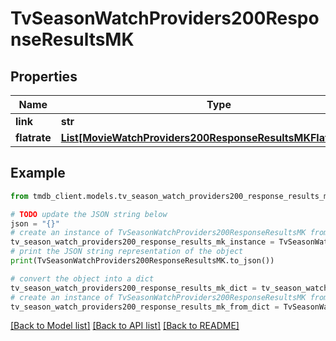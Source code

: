 # TvSeasonWatchProviders200ResponseResultsMK


## Properties

Name | Type | Description | Notes
------------ | ------------- | ------------- | -------------
**link** | **str** |  | [optional] 
**flatrate** | [**List[MovieWatchProviders200ResponseResultsMKFlatrateInner]**](MovieWatchProviders200ResponseResultsMKFlatrateInner.md) |  | [optional] 

## Example

```python
from tmdb_client.models.tv_season_watch_providers200_response_results_mk import TvSeasonWatchProviders200ResponseResultsMK

# TODO update the JSON string below
json = "{}"
# create an instance of TvSeasonWatchProviders200ResponseResultsMK from a JSON string
tv_season_watch_providers200_response_results_mk_instance = TvSeasonWatchProviders200ResponseResultsMK.from_json(json)
# print the JSON string representation of the object
print(TvSeasonWatchProviders200ResponseResultsMK.to_json())

# convert the object into a dict
tv_season_watch_providers200_response_results_mk_dict = tv_season_watch_providers200_response_results_mk_instance.to_dict()
# create an instance of TvSeasonWatchProviders200ResponseResultsMK from a dict
tv_season_watch_providers200_response_results_mk_from_dict = TvSeasonWatchProviders200ResponseResultsMK.from_dict(tv_season_watch_providers200_response_results_mk_dict)
```
[[Back to Model list]](../README.md#documentation-for-models) [[Back to API list]](../README.md#documentation-for-api-endpoints) [[Back to README]](../README.md)


